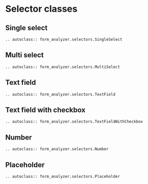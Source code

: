 # Selector classes

## Single select

```{eval-rst}
.. autoclass:: form_analyzer.selectors.SingleSelect
```

## Multi select

```{eval-rst}
.. autoclass:: form_analyzer.selectors.MultiSelect
```

## Text field

```{eval-rst}
.. autoclass:: form_analyzer.selectors.TextField
```

## Text field with checkbox

```{eval-rst}
.. autoclass:: form_analyzer.selectors.TextFieldWithCheckbox
```

## Number

```{eval-rst}
.. autoclass:: form_analyzer.selectors.Number
```

## Placeholder

```{eval-rst}
.. autoclass:: form_analyzer.selectors.Placeholder
```
